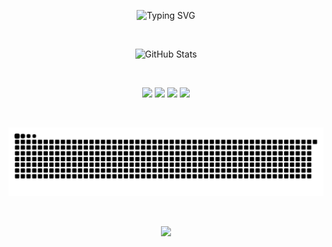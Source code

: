 <p align="center">
  <img src="https://readme-typing-svg.herokuapp.com?font=Fira+Code&duration=4000&pause=500&color=F2F2F2&center=true&vCenter=true&multiline=true&width=1220&lines=Siempre+haciendo+cosas+y+rompiendo+otras+de+paso" alt="Typing SVG" />
</p>

<br/>

<p align="center">
  <img src="https://github-readme-stats.vercel.app/api?username=gnicolasm&show_icons=true&theme=tokyonight&hide_title=true&hide_border=true&count_private=true" alt="GitHub Stats" />
</p>

<br/>

<!-- 🎯 Badges personalizados con estilo limpio -->
<p align="center">
  <img src="https://img.shields.io/badge/Profile%20views-🔮%20magia-purple?style=for-the-badge&color=7e3ff2&labelColor=5b2eb2" />
  <img src="https://img.shields.io/badge/Mood-Coffee☕️-goldenrod?style=for-the-badge&color=FFD580&labelColor=D4A857" />
  <img src="https://img.shields.io/badge/Vibes-Chill🌀-00bfff?style=for-the-badge&color=4aa9ff&labelColor=007acc" />
  <img src="https://img.shields.io/badge/Style-Minimal🧼-25c2a0?style=for-the-badge&color=25c2a0&labelColor=159e84" />
</p>

<br/>

<!-- 🐍 Snake animation -->
<p align="center">
  <picture>
    <source media="(prefers-color-scheme: dark)" srcset="https://raw.githubusercontent.com/gnicolasm/gnicolasm/output/github-contribution-grid-snake-dark.svg" />
    <source media="(prefers-color-scheme: light)" srcset="https://raw.githubusercontent.com/gnicolasm/gnicolasm/output/github-contribution-grid-snake.svg" />
    <img alt="github contribution grid snake animation" src="https://raw.githubusercontent.com/gnicolasm/gnicolasm/output/github-contribution-grid-snake.svg" />
  </picture>
</p>

<br/>

<!-- 🌊 Footer visual -->
<p align="center">
  <img src="https://capsule-render.vercel.app/api?type=waving&color=gradient&height=120&section=footer" />
</p>

